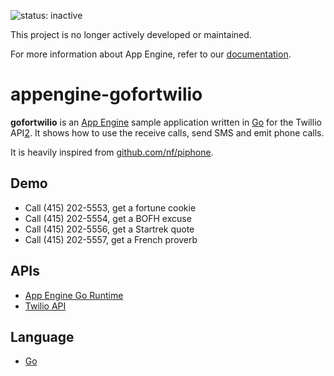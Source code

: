 ![status: inactive](https://img.shields.io/badge/status-inactive-red.svg)

This project is no longer actively developed or maintained.  

For more information about App Engine, refer to our [documentation](https://cloud.google.com/appengine).

appengine-gofortwilio
=====================

**gofortwilio** is an [App Engine][0] sample application written in
[Go][3] for the Twillio API[2]. It shows how to use the receive calls,
send SMS and emit phone calls.

It is heavily inspired from [github.com/nf/piphone][4].

## Demo
- Call (415) 202-5553, get a fortune cookie
- Call (415) 202-5554, get a BOFH excuse
- Call (415) 202-5556, get a Startrek quote
- Call (415) 202-5557, get a French proverb

## APIs
- [App Engine Go Runtime][1]
- [Twilio API][2]

## Language
- [Go][3]

[0]: https://developers.google.com/appengine
[1]: https://developers.google.com/appengine/docs/go/overview
[2]: http://www.twilio.com/
[3]: http://golang.org
[4]: https://github.com/nf/piphone
